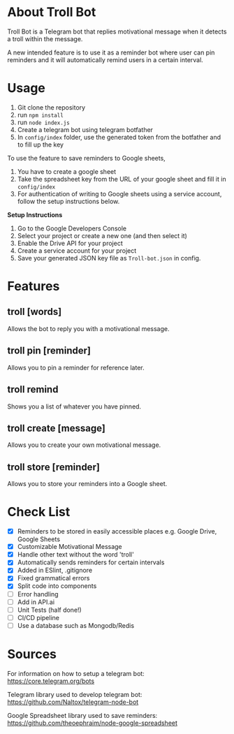 # About Troll Bot
Troll Bot is a Telegram bot that replies motivational message when it detects a troll within the message.

A new intended feature is to use it as a reminder bot where user can pin reminders and it will automatically remind users in a certain interval.

# Usage
1. Git clone the repository
2. run `npm install`
3. run `node index.js`
4. Create a telegram bot using telegram botfather
5. In `config/index` folder, use the generated token from the botfather and to fill up the key


To use the feature to save reminders to Google sheets, 
1. You have to create a google sheet 
2. Take the spreadsheet key from the URL of your google sheet and fill it in `config/index`
3. For authentication of writing to Google sheets using a service account, follow the setup instructions below.

**Setup Instructions**

1. Go to the Google Developers Console
2. Select your project or create a new one (and then select it)
3. Enable the Drive API for your project
4. Create a service account for your project
5. Save your generated JSON key file as `Troll-bot.json` in config.

# Features
## troll [words]
Allows the bot to reply you with a motivational message.

## troll pin [reminder]
Allows you to pin a reminder for reference later.

## troll remind
Shows you a list of whatever you have pinned.

## troll create [message]
Allows you to create your own motivational message.

## troll store [reminder]
Allows you to store your reminders into a Google sheet.


# Check List

- [x] Reminders to be stored in easily accessible places e.g. Google Drive, Google Sheets
- [x] Customizable Motivational Message
- [x] Handle other text without the word 'troll'
- [x] Automatically sends reminders for certain intervals
- [x] Added in ESlint, .gitignore
- [x] Fixed grammatical errors
- [x] Split code into components
- [ ] Error handling
- [ ] Add in API.ai
- [ ] Unit Tests (half done!)
- [ ] CI/CD pipeline
- [ ] Use a database such as Mongodb/Redis

# Sources
For information on how to setup a telegram bot:
https://core.telegram.org/bots

Telegram library used to develop telegram bot:
https://github.com/Naltox/telegram-node-bot

Google Spreadsheet library used to save reminders:
https://github.com/theoephraim/node-google-spreadsheet